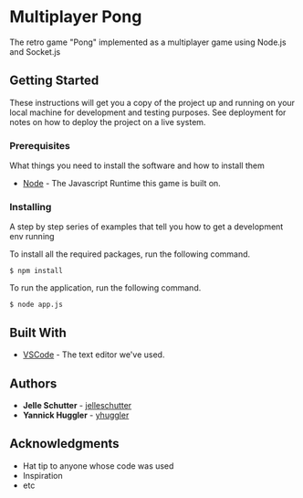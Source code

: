 # Multiplayer Pong

The retro game "Pong" implemented as a multiplayer game using Node.js and Socket.js

## Getting Started

These instructions will get you a copy of the project up and running on your local machine for development and testing purposes. See deployment for notes on how to deploy the project on a live system.

### Prerequisites

What things you need to install the software and how to install them

* [Node](https://nodejs.org/en/) - The Javascript Runtime this game is built on.

### Installing

A step by step series of examples that tell you how to get a development env running

To install all the required packages, run the following command.

```
$ npm install
```

To run the application, run the following command.

```
$ node app.js
```

## Built With

* [VSCode](https://code.visualstudio.com/) - The text editor we've used.

## Authors

* **Jelle Schutter** - [jelleschutter](https://github.com/jelleschutter)
* **Yannick Huggler** - [yhuggler](https://github.com/yhuggler)

## Acknowledgments

* Hat tip to anyone whose code was used
* Inspiration
* etc
